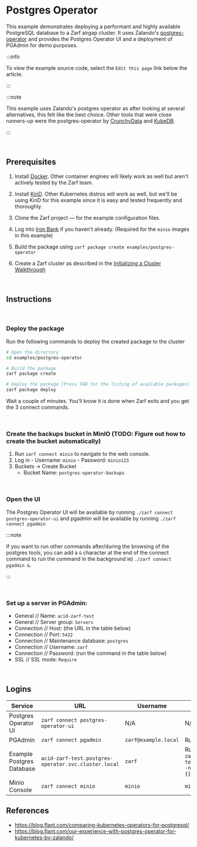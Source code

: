 # Postgres Operator

This example demonstrates deploying a performant and highly available PostgreSQL database to a Zarf airgap cluster. It uses Zalando's [postgres-operator](https://github.com/zalando/postgres-operator) and provides the Postgres Operator UI and a deployment of PGAdmin for demo purposes.

:::info

To view the example source code, select the `Edit this page` link below the article.

:::

:::note

This example uses Zalando's postgres operator as after looking at several alternatives, this felt like the best choice. Other tools that were close runners-up were the postgres-operator by [CrunchyData](https://github.com/CrunchyData/postgres-operator) and [KubeDB](https://github.com/kubedb/operator).

:::

&nbsp;

## Prerequisites

1. Install [Docker](https://docs.docker.com/get-docker/). Other container engines will likely work as well but aren't actively tested by the Zarf team.

1. Install [KinD](https://github.com/kubernetes-sigs/kind). Other Kubernetes distros will work as well, but we'll be using KinD for this example since it is easy and tested frequently and thoroughly.

1. Clone the Zarf project &mdash; for the example configuration files.

1. Log into [Iron Bank](https://registry1.dso.mil) if you haven't already. (Required for the `minio` images in this example)

1. Build the package using `zarf package create examples/postgres-operator`

1. Create a Zarf cluster as described in the [Initializing a Cluster Walkthrough](../../docs/13-walkthroughs/1-initializing-a-k8s-cluster.md/)

&nbsp;

## Instructions

&nbsp;

### Deploy the package

Run the following commands to deploy the created package to the cluster

```sh
# Open the directory
cd examples/postgres-operator

# Build the package
zarf package create

# Deploy the package (Press TAB for the listing of available packages)
zarf package deploy
```

Wait a couple of minutes. You'll know it is done when Zarf exits and you get the 3 connect commands.


&nbsp;

### Create the backups bucket in MinIO (TODO: Figure out how to create the bucket automatically)

1. Run `zarf connect minio` to navigate to the web console.
1. Log in - Username: `minio` - Password: `minio123`
1. Buckets -> Create Bucket
   - Bucket Name: `postgres-operator-backups`

&nbsp;

### Open the UI

The Postgres Operator UI will be available by running `./zarf connect postgres-operator-ui` and pgadmin will be available by running `./zarf connect pgadmin`

:::note

If you want to run other commands after/during the browsing of the postgres tools, you can add a `&` character at the end of the connect command to run the command in the background ie) `./zarf connect pgadmin &`.

:::

&nbsp;

### Set up a server in PGAdmin:
  - General // Name: `acid-zarf-test`
  - General // Server group: `Servers`
  - Connection // Host: (the URL in the table below)
  - Connection // Port: `5432`
  - Connection // Maintenance database: `postgres`
  - Connection // Username: `zarf`
  - Connection // Password: (run the command in the table below)
  - SSL // SSL mode: `Require`

&nbsp;

## Logins

| Service                   | URL                                                                                        | Username             | Password                                                                                                                                                   |
| ------------------------- | ------------------------------------------------------------------------------------------ | -------------------- | ---------------------------------------------------------------------------------------------------------------------------------------------------------- |
| Postgres Operator UI      | `zarf connect postgres-operator-ui` | N/A                  | N/A                                                                                                                                                        |
| PGAdmin                   | `zarf connect pgadmin`                           | `zarf@example.local` | Run: `zarf tools get-admin-password`                                                                                                                       |
| Example Postgres Database | `acid-zarf-test.postgres-operator.svc.cluster.local`                                       | `zarf`               | Run: `echo $(kubectl get secret zarf.acid-zarf-test.credentials.postgresql.acid.zalan.do -n postgres-operator --template={{.data.password}} \| base64 -d)` |
| Minio Console             | `zarf connect minio`               | `minio`              | `minio123`                                                                                                                                                 |

## References
- https://blog.flant.com/comparing-kubernetes-operators-for-postgresql/
- https://blog.flant.com/our-experience-with-postgres-operator-for-kubernetes-by-zalando/
